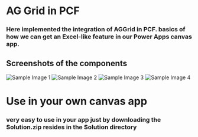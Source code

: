 # AG Grid in PCF

### Here implemented the integration of AGGrid in PCF. basics of how we can get an Excel-like feature in our Power Apps canvas app.

## Screenshots of the components

![Sample Image  1](https://i.imgur.com/hOPGxO0.png)
![Sample Image 2](https://i.imgur.com/fRUHuVH.png)
![Sample Image 3](https://i.imgur.com/yIsC3ML.png)
![Sample Image 4](https://i.imgur.com/eYAXcXN.png)

# Use in your own canvas app
### very easy to use in your app just by downloading the Solution.zip resides in the Solution directory
